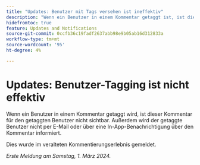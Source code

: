 ```yaml
---
title: "Updates: Benutzer mit Tags versehen ist ineffektiv"
description: "Wenn ein Benutzer in einem Kommentar getaggt ist, ist dieser Kommentar für den getaggten Benutzer nicht sichtbar. Außerdem wird der getaggte Benutzer nicht per E-Mail oder über eine In-App-Benachrichtigung über den Kommentar informiert."
hidefromtoc: true
feature: Updates and Notifications
source-git-commit: 0ccfb36c19fadf2637abb98e9b05ab16d312833a
workflow-type: tm+mt
source-wordcount: '95'
ht-degree: 4%

---
```



# Updates: Benutzer-Tagging ist nicht effektiv

Wenn ein Benutzer in einem Kommentar getaggt wird, ist dieser Kommentar für den getaggten Benutzer nicht sichtbar. Außerdem wird der getaggte Benutzer nicht per E-Mail oder über eine In-App-Benachrichtigung über den Kommentar informiert.

Dies wurde im veralteten Kommentierungserlebnis gemeldet.

_Erste Meldung am Samstag, 1. März 2024._
